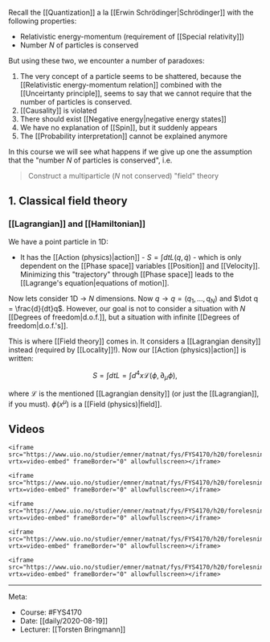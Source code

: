 Recall the [[Quantization]] a la [[Erwin Schrödinger|Schrödinger]] with the following properties:

- Relativistic energy-momentum (requirement of [[Special relativity]])
- Number $N$ of particles is conserved

But using these two, we encounter a number of paradoxes:

1. The very concept of a particle seems to be shattered, because the [[Relativistic energy-momentum relation]] combined with the [[Unceirtanty principle]], seems to say that we cannot require that the number of particles is conserved.
2. [[Causality]] is violated
3. There should exist [[Negative energy|negative energy states]]
4. We have no explanation of [[Spin]], but it suddenly appears
5. The [[Probability interpretation]] cannot be explained anymore

In this course we will see what happens if we give up one the assumption that the "number $N$ of particles is conserved", i.e.

> Construct a multiparticle ($N$ not conserved) "field" theory

## 1. Classical field theory

### [[Lagrangian]] and [[Hamiltonian]]

We have a point particle in 1D:

- It has the [[Action (physics)|action]] - $S=\int dt L(q,\dot q)$ - which is only dependent on the [[Phase space]] variables [[Position]] and [[Velocity]]. Minimizing this "trajectory" through [[Phase space]] leads to the [[Lagrange's equation|equations of motion]].

Now lets consider 1D $\rightarrow$ $N$ dimensions. Now $q\rightarrow q = (q_1,...,q_N)$ and $\dot q = \frac{d}{dt}q$. However, our goal is not to consider a situation with $N$ [[Degrees of freedom|d.o.f.]], but a situation with infinite [[Degrees of freedom|d.o.f.'s]]. 

This is where [[Field theory]] comes in. It considers a [[Lagrangian density]] instead (required by [[Locality]]!). Now our [[Action (physics)|action]] is written:

$$S = \int dtL = \int d^4x\mathcal L(\phi, \partial_\mu \phi ),$$

where $\mathcal L$ is the mentioned [[Lagrangian density]] (or just the [[Lagrangian]], if you must). $\phi(x^\mu)$ is a [[Field (physics)|field]]. 
 
 ## Videos
	<iframe src="https://www.uio.no/studier/emner/matnat/fys/FYS4170/h20/forelesningsvideoer/qft_lecture_01_1.mp4?vrtx=video-embed" frameBorder="0" allowfullscreen></iframe>

	<iframe src="https://www.uio.no/studier/emner/matnat/fys/FYS4170/h20/forelesningsvideoer/qft_lecture_01_2.mp4?vrtx=video-embed" frameBorder="0" allowfullscreen></iframe>

	<iframe src="https://www.uio.no/studier/emner/matnat/fys/FYS4170/h20/forelesningsvideoer/qft_lecture_01_3.mp4?vrtx=video-embed" frameBorder="0" allowfullscreen></iframe>

	<iframe src="https://www.uio.no/studier/emner/matnat/fys/FYS4170/h20/forelesningsvideoer/qft_lecture_01_4.mp4?vrtx=video-embed" frameBorder="0" allowfullscreen></iframe>

	<iframe src="https://www.uio.no/studier/emner/matnat/fys/FYS4170/h20/forelesningsvideoer/qft_lecture_01_5.mp4?vrtx=video-embed" frameBorder="0" allowfullscreen></iframe>
 
***

Meta:
- Course: #FYS4170
- Date: [[daily/2020-08-19]]
- Lecturer: [[Torsten Bringmann]]